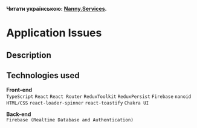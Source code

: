 **Читати українською: [Nanny.Services](README_ua.md).**<br />

# Application Issues

## Description

## Technologies used

**Front-end**<br />
`TypeScript` `React` `React Router` `ReduxToolkit` `ReduxPersist` `Firebase` `nanoid` `HTML/CSS` `react-loader-spinner` `react-toastify` `Chakra UI`

**Back-end**<br />
`Firebase (Realtime Database and Authentication)`
